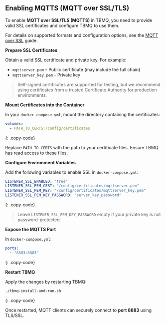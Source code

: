 ## Enabling MQTTS (MQTT over SSL/TLS)

To enable **MQTT over SSL/TLS (MQTTS)** in TBMQ, you need to provide valid SSL certificates and configure TBMQ to use them.

For details on supported formats and configuration options, see the [MQTT over SSL](/docs/{{docsPrefix}}mqtt-broker/security/mqtts/) guide.

**Prepare SSL Certificates**

Obtain a valid SSL certificate and private key. For example:

* `mqttserver.pem` – Public certificate (may include the full chain)
* `mqttserver_key.pem` – Private key

> Self-signed certificates are supported for testing, but we recommend using certificates from a trusted Certificate Authority for production environments.

**Mount Certificates into the Container**

In your `docker-compose.yml`, mount the directory containing the certificates:

```yaml
volumes:
  - PATH_TO_CERTS:/config/certificates
```
{: .copy-code}

Replace `PATH_TO_CERTS` with the path to your certificate files. Ensure TBMQ has read access to these files.

**Configure Environment Variables**

Add the following variables to enable SSL in `docker-compose.yml`:

```yaml
LISTENER_SSL_ENABLED: "true"
LISTENER_SSL_PEM_CERT: "/config/certificates/mqttserver.pem"
LISTENER_SSL_PEM_KEY: "/config/certificates/mqttserver_key.pem"
LISTENER_SSL_PEM_KEY_PASSWORD: "server_key_password"
```
{: .copy-code}

> Leave `LISTENER_SSL_PEM_KEY_PASSWORD` empty if your private key is not password-protected.

**Expose the MQTTS Port**

In `docker-compose.yml`:

```yaml
ports:
  - "8883:8883"
```
{: .copy-code}

**Restart TBMQ**

Apply the changes by restarting TBMQ:

```bash
./tbmq-install-and-run.sh
```
{: .copy-code}

Once restarted, MQTT clients can securely connect to **port 8883** using TLS/SSL.
